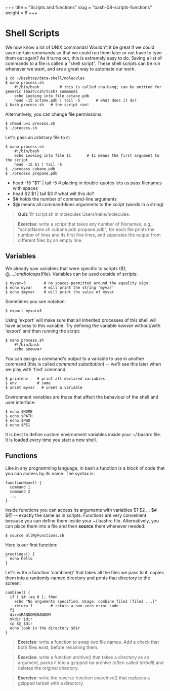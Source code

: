 +++
title = "Scripts and functions"
slug = "bash-08-scripts-functions"
weight = 8
+++

# Shell Scripts

We now know a lot of UNIX commands! Wouldn't it be great if we could save certain commands so that we
could run them later or not have to type them out again? As it turns out, this is extremely easy to
do. Saving a list of commands to a file is called a "shell script". These shell scripts can be run
whenever we want, and are a great way to automate our work.

~~~ {.bash}
$ cd ~/Desktop/data-shell/molecules
$ nano process.sh
	#!/bin/bash         # this is called sha-bang; can be omitted for generic (bash/csh/tcsh) commands
	echo Looking into file octane.pdb
	head -15 octane.pdb | tail -5       # what does it do?
$ bash process.sh   # the script ran!
~~~

Alternatively, you can change file permissions:

~~~ {.bash}
$ chmod u+x process.sh
$ ./process.sh
~~~

Let's pass an arbitrary file to it:
~~~ {.bash}
$ nano process.sh
	#!/bin/bash
	echo Looking into file $1       # $1 means the first argument to the script
    head -15 $1 | tail -5
$ ./process cubane.pdb
$ ./process propane.pdb
~~~

* head -15 "$1" | tail -5     # placing in double-quotes lets us pass filenames with spaces
* head $2 $1 | tail $3        # what will this do?
* $# holds the number of command-line arguments
* $@ means all command-lines arguments to the script (words in a string)

> **Quiz 11:** script.sh in molecules Users/nelle/molecules.

> **Exercise:** write a script that takes any number of filenames, e.g., "scriptName.sh cubane.pdb
> propane.pdb", for each file prints the number of lines and its first five lines, and separates the
> output from different files by an empty line.

<!-- ## If statements -->

<!-- Let's write and run the following script: -->

<!-- ~~~ {.bash} -->
<!-- $ nano check.sh -->
<!--     for f in $@ -->
<!--     do -->
<!--       if [ -e $f ]      # make sure to have spaces around each bracket! -->
<!--       then -->
<!--         echo $f exists -->
<!--       else -->
<!--         echo $f does not exist -->
<!--       fi -->
<!--     done -->
<!-- $ chmod u+x check.sh -->
<!-- $ ./check.sh a b c check.sh -->
<!-- ~~~ -->

<!-- * Full syntax is: -->

<!-- ~~~ {.bash} -->
<!-- if [ condition1 ] -->
<!-- then -->
<!--   command 1 -->
<!--   command 2 -->
<!--   command 3 -->
<!-- elif [ condition2 ] -->
<!-- then -->
<!--   command 4 -->
<!--   command 5 -->
<!-- else -->
<!--   default command -->
<!-- fi -->
<!-- ~~~ -->

<!-- Some examples of conditions (**make sure to have spaces around each bracket!**): -->

<!-- * [ $myvar == 'text' ] checks if variable is equal to 'text' -->
<!-- * [ $myvar == number ] checks if variable is equal to number -->
<!-- * [ -e fileOrDirName ] checks if fileOrDirName exists -->
<!-- * [ -d name ] checks if name is a directory -->
<!-- * [ -f name ] checks if name is a file -->
<!-- * [ -s name ] checks if file name has length greater than 0 -->

<!-- > **Exercise:** write a script that complains when it does not receive arguments. -->

## Variables

We already saw variables that were specific to scripts ($1, $@, ...) and to loops ($file). Variables can be used
outside of scripts:

~~~ {.bash}
$ myvar=3        # no spaces permitted around the equality sign!
$ echo myvar     # will print the string 'myvar'
$ echo $myvar    # will print the value of myvar
~~~

Sometimes you see notation:

~~~ {.bash}
$ export myvar=3
~~~

Using 'export' will make sure that all inherited processes of this shell will have access to this
variable. Try defining the variable *newvar* without/with 'export' and then running the script:

~~~ {.bash}
$ nano process.sh
	#!/bin/bash
    echo $newvar
~~~

You can assign a command's output to a variable to use in another command (this is called *command
substitution*) -- we'll see this later when we play with 'find' command.

~~~ {.bash}
$ printenv    # print all declared variables
$ env         # same
$ unset myvar   # unset a variable
~~~

Environment variables are those that affect the behaviour of the shell and user interface:

~~~ {.bash}
$ echo $HOME
$ echo $PATH
$ echo $PWD
$ echo $PS1
~~~

It is best to define custom environment variables inside your ~/.bashrc file. It is loaded every time you
start a new shell.

## Functions

Like in any programming language, in bash a function is a block of code that you can access by its
name. The syntax is:

~~~ {.bash}
functionName() {
  command 1
  command 2
  ...
}
~~~

Inside functions you can access its arguments with variables $1 $2 ... $# $@ -- exactly the same as in
scripts. Functions are very convenient because you can define them inside your ~/.bashrc
file. Alternatively, you can place them into a file and then **source** them whenever needed:

~~~ {.bash}
$ source allMyFunctions.sh
~~~

Here is our first function:

~~~ {.bash}
greetings() {
  echo hello
}
~~~

Let's write a function 'combine()' that takes all the files we pass to it, copies them into a
randomly-named directory and prints that directory to the screen:

~~~ {.bash}
combine() {
  if [ $# -eq 0 ]; then
    echo "No arguments specified. Usage: combine file1 [file2 ...]"
    return 1        # return a non-zero error code
  fi
  dir=$RANDOM$RANDOM
  mkdir $dir
  cp $@ $dir
  echo look in the directory $dir
}
~~~

> **Exercise:** write a function to swap two file names. Add a check that both files exist, before
> renaming them.

> **Exercise:** write a function archive() that takes a directory as an argument, packs it into a gzipped
> tar archive (often called *tarball*) and deletes the original directory.

> **Exercise:** write the reverse function unarchive() that replaces a gzipped tarball with a directory.

